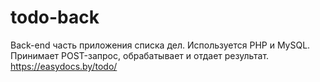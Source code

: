 # todo-back

Back-end часть приложения списка дел. 
Используется PHP и MySQL. Принимает POST-запрос, обрабатывает и отдает результат.
https://easydocs.by/todo/
